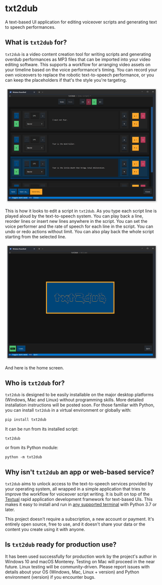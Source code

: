 txt2dub
=======

A text-based UI application for editing voiceover scripts and generating text to speech performances.

## What is `txt2dub` for?

`txt2dub` is a video content creation tool for writing scripts and generating overdub performances as MP3 files that can be imported into your video editing software. This supports a workflow for arranging video assets on your timeline based on the voice performance's timing. You can record your own voiceovers to replace the robotic text-to-speech performance, or you can keep the placeholders if that's the style you're targeting.

![Screenshot of txt2dub being used to edit a script with a quote from Frank Herbert's Dune](https://raw.githubusercontent.com/NotYourDadsMath/txt2dub/main/images/txt2dub-editing.png)


This is how it looks to edit a script in `txt2dub`. As you type each script line is played aloud by the text-to-speech system. You can play back a line, reorder lines or insert new lines anywhere in the script. You can set the voice performer and the rate of speech for each line in the script. You can undo or redo actions without limit. You can also play back the whole script starting from the selected line.

![Screenshot of txt2dub home screen](https://raw.githubusercontent.com/NotYourDadsMath/txt2dub/main/images/txt2dub-home-screen.png)

And here is the home screen.

## Who is `txt2dub` for?

`txt2dub` is designed to be easily installable on the major desktop platforms (Windows, Mac and Linux) without programming skills. More detailed installation instructions will be posted soon. For those familiar with Python, you can install `txt2dub` in a virtual environment or globally with:

```bash
pip install txt2dub
```

It can be run from its installed script:

```
txt2dub
```

or from its Python module:

```
python -m txt2dub
```

## Why isn't `txt2dub` an app or web-based service?

`txt2dub` aims to unlock access to the text-to-speech services provided by your operating system, all wrapped in a simple application that tries to improve the workflow for voiceover script writing. It is built on top of the [Textual](https://textual.textualize.io/) rapid application development framework for text-based UIs. This makes it easy to install and run in [any supported terminal](https://textual.textualize.io/getting_started/#requirements) with Python 3.7 or later.

This project doesn't require a subscription, a new account or payment. It's entirely open source, free to use, and it doesn't share your data or the content you create using it with anyone.

## Is `txt2dub` ready for production use?

It has been used successfully for production work by the project's author in Windows 10 and macOS Monterey. Testing on Mac will proceed in the near future. Linux testing will be community-driven. Please report issues with details about your OS (Windows, Mac, Linux + version) and Python environment (version) if you encounter bugs.
